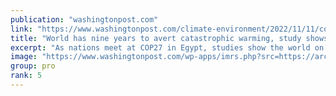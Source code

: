 ```yaml
---
publication: "washingtonpost.com"
link: "https://www.washingtonpost.com/climate-environment/2022/11/11/cop27-egypt-carbon-budget-gas-projects/"
title: "World has nine years to avert catastrophic warming, study shows"
excerpt: "As nations meet at COP27 in Egypt, studies show the world on track exhaust its carbon budget in nine years -- and new gas projects could accelerate that trend."
image: "https://www.washingtonpost.com/wp-apps/imrs.php?src=https://arc-anglerfish-washpost-prod-washpost.s3.amazonaws.com/public/KCCZ5GPM7U5YY5DHUSREF63MPM.jpg&w=1440"
group: pro
rank: 5
---
```

